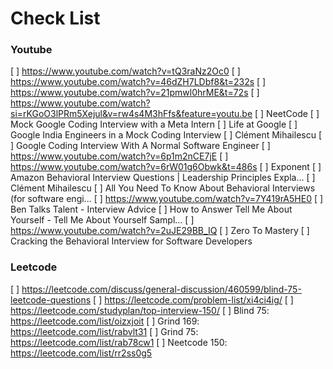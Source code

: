 # Check List
### Youtube
[ ] https://www.youtube.com/watch?v=tQ3raNz2Oc0
[ ] https://www.youtube.com/watch?v=46dZH7LDbf8&t=232s
[ ] https://www.youtube.com/watch?v=21pmwl0hrME&t=72s
[ ] https://www.youtube.com/watch?si=rKGoO3lPRm5Xejul&v=rw4s4M3hFfs&feature=youtu.be
[ ] NeetCode
[ ] Mock Google Coding Interview with a Meta Intern
[ ] Life at Google
[ ] Google India Engineers in a Mock Coding Interview
[ ] Clément Mihailescu
[ ] Google Coding Interview With A Normal Software Engineer
[ ] https://www.youtube.com/watch?v=6p1m2nCE7jE
[ ] https://www.youtube.com/watch?v=6rW01g6Obwk&t=486s
[ ] Exponent
[ ] Amazon Behavioral Interview Questions | Leadership Principles Expla...
[ ] Clément Mihailescu
[ ] All You Need To Know About Behavioral Interviews (for software engi...
[ ] https://www.youtube.com/watch?v=7Y419rA5HE0
[ ] Ben Talks Talent - Interview Advice
[ ] How to Answer Tell Me About Yourself - Tell Me About Yourself Sampl...
[ ] https://www.youtube.com/watch?v=2uJE29BB_IQ
[ ] Zero To Mastery
[ ] Cracking the Behavioral Interview for Software Developers

### Leetcode
[ ] https://leetcode.com/discuss/general-discussion/460599/blind-75-leetcode-questions
[ ] https://leetcode.com/problem-list/xi4ci4ig/
[ ] https://leetcode.com/studyplan/top-interview-150/
  [ ] Blind 75: https://leetcode.com/list/oizxjoit
  [ ] Grind 169: https://leetcode.com/list/rabvlt31
  [ ] Grind 75: https://leetcode.com/list/rab78cw1
  [ ] Neetcode 150: https://leetcode.com/list/rr2ss0g5
